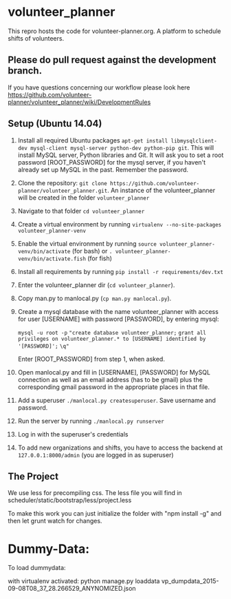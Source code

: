 # volunteer_planner
This repro hosts the code for volunteer-planner.org. A platform to schedule shifts of volunteers.

## Please do pull request against the development branch.
If you have questions concerning our workflow please look here
https://github.com/volunteer-planner/volunteer_planner/wiki/DevelopmentRules

## Setup (Ubuntu 14.04)

1.  Install all required Ubuntu packages
    `apt-get install libmysqlclient-dev mysql-client mysql-server python-dev python-pip git`.
    This will install MySQL server, Python libraries and Git. It will ask you to set a root password [ROOT_PASSWORD]
    for the mysql server, if you haven't already set up MySQL in the past. Remember the password.
2.  Clone the repository: `git clone https://github.com/volunteer-planner/volunteer_planner.git`.
    An instance of the volunteer_planner will be created in the folder `volunteer_planner`
3.  Navigate to that folder `cd volunteer_planner`
4.  Create a virtual environment by running `virtualenv --no-site-packages volunteer_planner-venv`
5.  Enable the virtual environment by running `source volunteer_planner-venv/bin/activate` (for bash) or
    `. volunteer_planner-venv/bin/activate.fish` (for fish)
6.  Install all requirements by running `pip install -r requirements/dev.txt`
7.  Enter the volunteer_planner dir (`cd volunteer_planner`).
8.  Copy man.py to manlocal.py (`cp man.py manlocal.py`).
9.  Create a mysql database with the name volunteer_planner with access for user [USERNAME] with password [PASSWORD],
    by entering mysql:

    `mysql -u root -p`
    `"create database volunteer_planner;`
    `grant all privileges on volunteer_planner.* to [USERNAME] identified by '[PASSWORD]';`
    `\q"`

    Enter [ROOT_PASSWORD] from step 1, when asked.
10. Open manlocal.py and fill in [USERNAME], [PASSWORD] for MySQL connection as well as an email address
    (has to be gmail) plus the corresponding gmail password in the appropriate places in that file.
11. Add a superuser `./manlocal.py createsuperuser`. Save username and password.
12. Run the server by running `./manlocal.py runserver`
13. Log in with the superuser's credentials
14. To add new organizations and shifts, you have to access the backend at `127.0.0.1:8000/admin`
    (you are logged in as superuser)

## The Project

We use less for precompiling css. The less file you will find in scheduler/static/bootstrap/less/project.less

To make this work you can just initialize the folder with "npm install -g" and then let grunt watch for changes.

# Dummy-Data:

To load dummydata:

with virtualenv activated:  python manage.py loaddata vp_dumpdata_2015-09-08T08_37_28.266529_ANYNOMIZED.json
